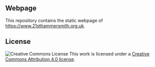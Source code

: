 ## Webpage
This repository contains the static webpage of https://www.21sthammersmith.org.uk.

## License

![Creative Commons License](https://i.creativecommons.org/l/by/4.0/80x15.png)
This work is licensed under a [Creative Commons Attribution 4.0 license](https://creativecommons.org/licenses/by/4.0/).
